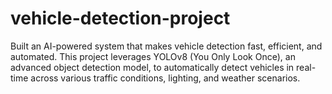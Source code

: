 # vehicle-detection-project
Built an AI-powered system that makes vehicle detection fast, efficient, and automated. This project leverages YOLOv8 (You Only Look Once), an advanced object detection model, to automatically detect vehicles in real-time across various traffic conditions, lighting, and weather scenarios.
